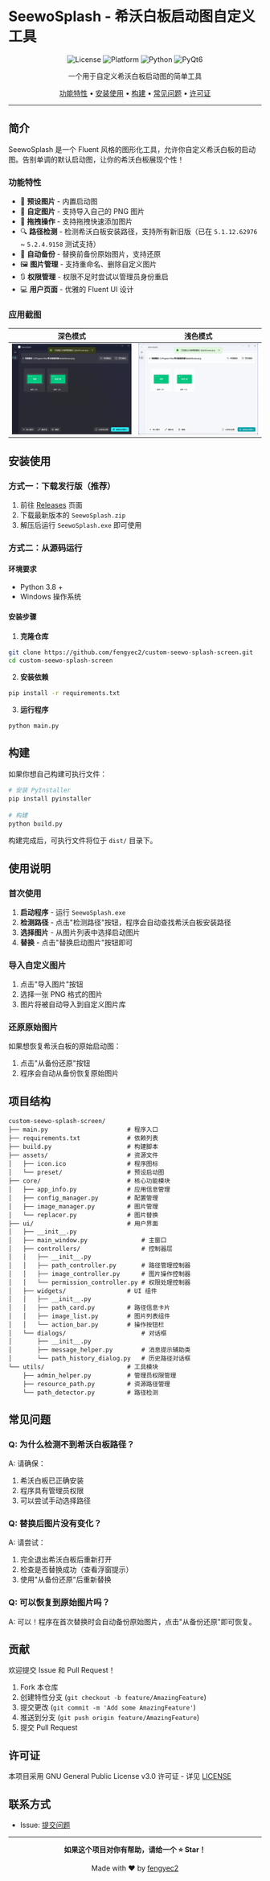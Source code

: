 # SeewoSplash - 希沃白板启动图自定义工具

<div align="center">

![License](https://img.shields.io/badge/license-GPLv3-blue.svg)
![Platform](https://img.shields.io/badge/platform-Windows-lightgrey.svg)
![Python](https://img.shields.io/badge/python-3.8+-brightgreen.svg)
![PyQt6](https://img.shields.io/badge/PyQt-6-green.svg)

一个用于自定义希沃白板启动图的简单工具

[功能特性](#功能特性) • [安装使用](#安装使用) • [构建](#构建) • [常见问题](#常见问题) • [许可证](#许可证)

</div>

---

## 简介

SeewoSplash 是一个 Fluent 风格的图形化工具，允许你自定义希沃白板的启动图。告别单调的默认启动图，让你的希沃白板展现个性！

### 功能特性

- 🎨 **预设图片** - 内置启动图
- 📁 **自定图片** - 支持导入自己的 PNG 图片
- 🚀 **拖拽操作** - 支持拖拽快速添加图片
- 🔍 **路径检测** - 检测希沃白板安装路径，支持所有新旧版（已在 `5.1.12.62976` ~ `5.2.4.9158` 测试支持）
- 💾 **自动备份** - 替换前备份原始图片，支持还原
- 🖼️ **图片管理** - 支持重命名、删除自定义图片
- 🔃 **权限管理** - 权限不足时尝试以管理员身份重启
- 💻 **用户页面** - 优雅的 Fluent UI 设计

### 应用截图

|  深色模式  |  浅色模式  |
|-----------|-----------|
| ![主页面-深色](docs/screenshots/main_window_dark.png "主页面-深色") | ![主页面-浅色](docs/screenshots/main_window_light.png "主页面-浅色") |

## 安装使用

### 方式一：下载发行版（推荐）

1. 前往 [Releases](https://github.com/fengyec2/custom-seewo-splash-screen/releases) 页面
2. 下载最新版本的 `SeewoSplash.zip`
3. 解压后运行 `SeewoSplash.exe` 即可使用

### 方式二：从源码运行

#### 环境要求

- Python 3.8 +
- Windows 操作系统

#### 安装步骤

1. **克隆仓库**

```bash
git clone https://github.com/fengyec2/custom-seewo-splash-screen.git
cd custom-seewo-splash-screen
```

2. **安装依赖**

```bash
pip install -r requirements.txt
```

3. **运行程序**

```bash
python main.py
```

## 构建

如果你想自己构建可执行文件：

```bash
# 安装 PyInstaller
pip install pyinstaller

# 构建
python build.py
```

构建完成后，可执行文件将位于 `dist/` 目录下。

## 使用说明

### 首次使用

1. **启动程序** - 运行 `SeewoSplash.exe`
2. **检测路径** - 点击"检测路径"按钮，程序会自动查找希沃白板安装路径
3. **选择图片** - 从图片列表中选择启动图片
4. **替换** - 点击"替换启动图片"按钮即可

### 导入自定义图片

1. 点击"导入图片"按钮
2. 选择一张 PNG 格式的图片
3. 图片将被自动导入到自定义图片库

### 还原原始图片

如果想恢复希沃白板的原始启动图：

1. 点击"从备份还原"按钮
2. 程序会自动从备份恢复原始图片

## 项目结构

```
custom-seewo-splash-screen/
├── main.py                      # 程序入口
├── requirements.txt             # 依赖列表
├── build.py                     # 构建脚本
├── assets/                      # 资源文件
│   ├── icon.ico                 # 程序图标
│   └── preset/                  # 预设启动图
├── core/                        # 核心功能模块
│   ├── app_info.py              # 应用信息管理
│   ├── config_manager.py        # 配置管理
│   ├── image_manager.py         # 图片管理
│   └── replacer.py              # 图片替换
├── ui/                          # 用户界面
│   ├── __init__.py
│   ├── main_window.py               # 主窗口
│   ├── controllers/                 # 控制器层
│   │   ├── __init__.py
│   │   ├── path_controller.py       # 路径管理控制器
│   │   ├── image_controller.py      # 图片操作控制器
│   │   └── permission_controller.py # 权限处理控制器
│   ├── widgets/                 # UI 组件
│   │   ├── __init__.py
│   │   ├── path_card.py         # 路径信息卡片
│   │   ├── image_list.py        # 图片列表组件
│   │   └── action_bar.py        # 操作按钮栏
│   └── dialogs/                     # 对话框
│       ├── __init__.py
│       ├── message_helper.py        # 消息提示辅助类
│       └── path_history_dialog.py   # 历史路径对话框
└── utils/                       # 工具模块
    ├── admin_helper.py          # 管理员权限管理
    ├── resource_path.py         # 资源路径管理
    └── path_detector.py         # 路径检测
```

## 常见问题

### Q: 为什么检测不到希沃白板路径？

A: 请确保：
1. 希沃白板已正确安装
2. 程序具有管理员权限
3. 可以尝试手动选择路径

### Q: 替换后图片没有变化？

A: 请尝试：
1. 完全退出希沃白板后重新打开
2. 检查是否替换成功（查看浮窗提示）
3. 使用"从备份还原"后重新替换

### Q: 可以恢复到原始图片吗？

A: 可以！程序在首次替换时会自动备份原始图片，点击"从备份还原"即可恢复。

## 贡献

欢迎提交 Issue 和 Pull Request！

1. Fork 本仓库
2. 创建特性分支 (`git checkout -b feature/AmazingFeature`)
3. 提交更改 (`git commit -m 'Add some AmazingFeature'`)
4. 推送到分支 (`git push origin feature/AmazingFeature`)
5. 提交 Pull Request

## 许可证

本项目采用 GNU General Public License v3.0 许可证 - 详见 [LICENSE](LICENSE)

## 联系方式

- Issue: [提交问题](https://github.com/fengyec2/custom-seewo-splash-screen/issues)

---

<div align="center">

**如果这个项目对你有帮助，请给一个 ⭐ Star！**

Made with ❤️ by [fengyec2](https://github.com/fengyec2)

</div>